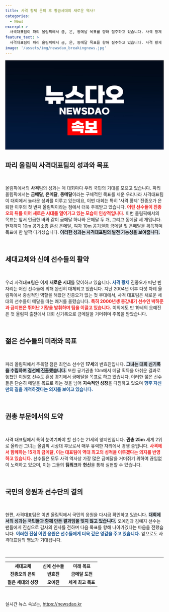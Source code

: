 ```yaml
---
title: 사격 황제 은퇴 후 황금세대의 새로운 역사!
categories:
  - News
excerpt: >
  사격대표팀이 파리 올림픽에서 금, 은, 동메달 목표를 향해 질주하고 있습니다. 사격 황제 진종오의 빈자리를 어린 선수들이 멋지게 채우며 역대 최고 성적을 노리고 있으며, 메달의 물결이 이어지고 있습니다!
feature_text: >
  사격대표팀이 파리 올림픽에서 금, 은, 동메달 목표를 향해 질주하고 있습니다. 사격 황제 진종오의 빈자리를 어린 선수들이 멋지게 채우며 역대 최고 성적을 노리고 있으며, 메달의 물결이 이어지고 있습니다!
image: '/assets/img/newsdao_breakingnews.jpg'
---
```


<p><img src="/assets/img/newsdao_breakingnews.jpg" alt="cryptoinkorea 속보" /></p>

<h2 data-ke-size="size26">파리 올림픽 사격대표팀의 성과와 목표</h2>

<p data-ke-size="size16">&nbsp;</p>

<p data-ke-size="size16">올림픽에서의 <b>사격</b>팀의 성과는 매 대회마다 우리 국민의 기대를 모으고 있습니다. 파리 올림픽에서는 <b>금메달</b>, <b>은메달</b>, <b>동메달</b>이라는 구체적인 목표를 세운 우리나라 사격대표팀이 대회에서 놀라운 성과를 이루고 있는데요, 이번 대회는 특히 '사격 황제' 진종오가 은퇴한 이후의 첫 번째 올림픽이라는 점에서 더욱 주목받고 있습니다. <b><span style="color: #ee2323;">어린 선수들이 진종오의 뒤를 이어 새로운 시대를 열어가고 있는 모습이 인상적입니다.</span></b> 이번 올림픽에서의 목표는 앞서 언급한 바와 같이 금메달 하나와 은메달 두 개, 그리고 동메달 세 개입니다. 현재까지 10m 공기소총 혼성 은메달, 여자 10m 공기권총 금메달 및 은메달을 획득하며 목표에 한 발짝 다가섰습니다. <b><span style="background-color: #21538527;">이러한 성과는 사격대표팀의 발전 가능성을 보여줍니다.</span></b></p>

<p data-ke-size="size16">&nbsp;</p>

<h2 data-ke-size="size26">세대교체와 신예 선수들의 활약</h2>

<p data-ke-size="size16">&nbsp;</p>

<p data-ke-size="size16">우리 사격대표팀은 이제 <b>새로운 시대</b>를 맞이하고 있습니다. <b><span style="color: #1a5490;">사격 황제</span></b> 진종오가 떠난 빈자리는 어린 선수들에 의해 완전히 대체되고 있습니다. 지난 2004년 이후 다섯 차례 올림픽에서 중심적인 역할을 해왔던 진종오가 없는 첫 무대에서, 사격 대표팀은 새로운 세대의 선수들이 메달을 따는 쾌거를 올렸습니다. <b><span style="color: #ee2323;">특히 2000년생 동갑내기 선수인 박하준과 금지현은 뛰어난 기량을 발휘하며 팀을 이끌고 있습니다.</span></b> 이외에도 만 19세의 오예진은 첫 올림픽 출전에서 대회 신기록으로 금메달을 거머쥐며 주목을 받았습니다.</p>

<p data-ke-size="size16">&nbsp;</p>

<h2 data-ke-size="size26">젊은 선수들의 미래와 목표</h2>

<p data-ke-size="size16">&nbsp;</p>

<p data-ke-size="size16">파리 올림픽에서 주목할 점은 최연소 선수인 <b>17세</b>의 반효진입니다. <b><span style="background-color: #21538527;">그녀는 대회 신기록을 수립하며 결선에 진출했습니다.</span></b> 또한 공기권총 10m에서 메달 획득을 아쉬운 결과로 놓쳤던 이원호 선수도 혼성 경기에서 금메달을 목표로 하고 있습니다. 이러한 젊은 선수들은 단순히 메달을 목표로 하는 것을 넘어 <b>지속적인 성장</b>을 다짐하고 있으며 <b><span style="color: #1a5490;">향후 자신만의 길을 개척하겠다는 의지를 보이고 있습니다.</span></b></p>

<p data-ke-size="size16">&nbsp;</p>

<h2 data-ke-size="size26">권총 부문에서의 도약</h2>

<p data-ke-size="size16">&nbsp;</p>

<p data-ke-size="size16">사격 대표팀에서 특히 눈여겨봐야 할 선수는 21세의 양지인입니다. <b>권총 25m</b> 세계 2위로 올라선 그녀는 올림픽 시상대 후보로서 매우 유력한 자리에서 경쟁 중입니다. <b><span style="color: #ee2323;">사격에서 함께하는 15개의 금메달, 이는 대표팀이 역대 최고의 성적을 이루겠다는 의지를 반영하고 있습니다.</span></b> 선수들은 모두 사격 역사상 가장 많은 금메달을 거머쥐기 위하여 끊임없이 노력하고 있으며, 이는 그들의 <b>팀워크</b>와 <b>헌신</b>을 통해 실현할 수 있습니다.</p>

<p data-ke-size="size16">&nbsp;</p>

<h2 data-ke-size="size26">국민의 응원과 선수단의 결의</h2>

<p data-ke-size="size16">&nbsp;</p>

<p data-ke-size="size16">한편, 사격대표팀은 이번 올림픽에서 국민의 응원을 다시금 확인하고 있습니다. <b><span style="background-color: #21538527;">대회에서의 성과는 국민들과 함께 만든 결과임을 잊지 않고 있습니다.</span></b> 오예진과 김예지 선수는 팬들에게 진심으로 감사의 인사를 전하며 다음 목표를 향해 나아가겠다는 마음을 전했습니다. <b><span style="color: #1a5490;">이러한 진심 어린 응원은 선수들에게 더욱 깊은 영감을 주고 있습니다.</span></b> 앞으로도 사격대표팀의 행보가 기대됩니다.</p>

<p data-ke-size="size16">&nbsp;</p>

<hr />

<table style="width: 100%; border-collapse: collapse;">
    <tr>
        <td style="text-align: center; height: 17px;"><b>세대교체</b></td>
        <td style="text-align: center; height: 17px;"><b>신예 선수들</b></td>
        <td style="text-align: center; height: 17px;"><b>미래 목표</b></td>
    </tr>
    <tr>
        <td style="text-align: center; height: 17px;"><b>진종오의 은퇴</b></td>
        <td style="text-align: center; height: 17px;"><b>반효진</b></td>
        <td style="text-align: center; height: 17px;"><b>금메달 도전</b></td>
    </tr>
    <tr>
        <td style="text-align: center; height: 17px;"><b>젊은 세대의 성장</b></td>
        <td style="text-align: center; height: 17px;"><b>오예진</b></td>
        <td style="text-align: center; height: 17px;"><b>세계 최고 목표</b></td>
    </tr>
</table>

<p data-ke-size="size16">&nbsp;</p>
실시간 뉴스 속보는, <a href="https://newsdao.kr" rel="dofollow">https://newsdao.kr</a>



